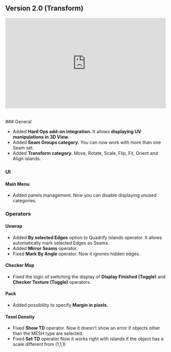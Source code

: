## Version 2.0 (Transform)

<div style="position: relative; width: 100%; height: 0; padding-bottom: 56.25%;">
<iframe src="https://www.youtube.com/embed/Y7dG2i-FASs" style="position: absolute; top: 0; left: 0; width: 100%; height: 100%;" allowfullscreen="" seamless="" frameborder="0"></iframe>
</div>
<br><br>
### General

- Added **Hard Ops add-on integration.** It allows **displaying UV manipulations in 3D View.**
- Added **Seam Groups category.** You can now work with more than one Seam set.
- Added **Transform category.** Move, Rotate, Scale, Flip, Fit, Orient and Align islands.

### UI
#### **Main Menu**
- Added panels management. Now you can disable displaying unused categories.
  
### Operators
#### **Unwrap**
- Added **By selected Edges** option to Quadrify Islands operator. It allows automatically mark selected Edges as Seams.
- Added **Mirror Seams** operator.
- Fixed **Mark By Angle** operator. Now it ignores hidden edges.
#### **Checker Map**
- Fixed the logic of switching the display of **Display Finished (Toggle)** and **Checker Texture (Toggle)** operators.
#### **Pack**
- Added possibility to specify **Margin in pixels.**

#### **Texel Density**
- Fixed **Show TD** operator. Now it doesn't show an error if objects other than the MESH type are selected.
- Fixed **Set TD** operator Now it works right with islands if the object has a scale different from (1,1,1)
